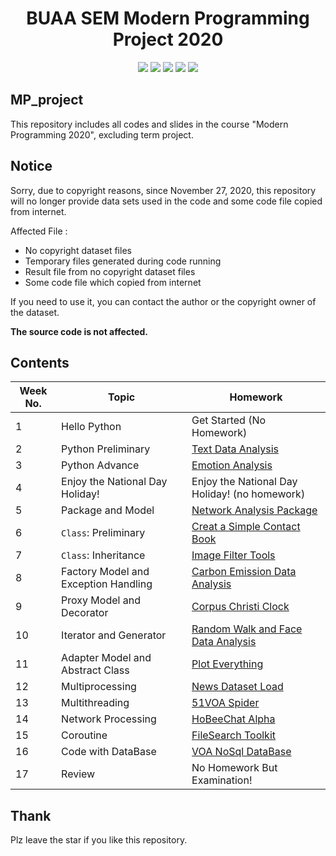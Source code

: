 <h1 align='center' herf='https://github.com/HoBeedzc/MP_project'>
    BUAA SEM Modern Programming Project 2020
</h1>

<div align='center'>
<img src='https://img.shields.io/badge/Author-Hobeedzc-orange' />
<img src='https://codebeat.co/badges/46f6066b-d725-425b-9e63-e8e969d9ec1c' />
<img src='https://img.shields.io/github/languages/code-size/HoBeedzc/MP_project' />
<img src='https://img.shields.io/github/license/HoBeedzc/MP_project' />
<img src='https://img.shields.io/github/stars/HoBeedzc/MP_project' />
</div>


## MP_project

This repository includes all codes and slides in the course "Modern Programming 2020", excluding term project.

## Notice
Sorry, due to copyright reasons, since November 27, 2020, this repository will no longer provide data sets used in the code and some code file copied from internet.

Affected File :
- No copyright dataset files
- Temporary files generated during code running
- Result file from no copyright dataset files
- Some code file which copied from internet

If you need to use it, you can contact the author or the copyright owner of the dataset.

**The source code is not affected.**

## Contents

| Week No. | Topic | Homework |
| ------- | ------- | ------- |
| 1  | Hello Python | Get Started (No Homework) |
| 2  | Python Preliminary | [Text Data Analysis](https://github.com/HoBeedzc/MP_project/tree/master/week%202) |
| 3  | Python Advance | [Emotion Analysis](https://github.com/HoBeedzc/MP_project/tree/master/week%203) |
| 4  | Enjoy the National Day Holiday! |   Enjoy the National Day Holiday! (no homework)|
| 5  | Package and Model | [Network Analysis Package](https://github.com/HoBeedzc/MP_project/tree/master/week%205)|
| 6  | `Class`: Preliminary | [Creat a Simple Contact Book](https://github.com/HoBeedzc/MP_project/tree/master/week%206)|
| 7  | `Class`: Inheritance | [Image Filter Tools](https://github.com/HoBeedzc/MP_project/tree/master/week%207)|
| 8  | Factory Model and Exception Handling | [Carbon Emission Data Analysis](https://github.com/HoBeedzc/MP_project/tree/master/week%208)|
| 9  | Proxy Model and Decorator | [Corpus Christi Clock](https://github.com/HoBeedzc/MP_project/tree/master/week%209)|
| 10 | Iterator and Generator | [Random Walk and Face Data Analysis](https://github.com/HoBeedzc/MP_project/tree/master/week%210)|
| 11 | Adapter Model and Abstract Class | [Plot Everything](https://github.com/HoBeedzc/MP_project/tree/master/week%2011)|
| 12 | Multiprocessing | [News Dataset Load](https://github.com/HoBeedzc/MP_project/tree/master/week%2012)|
| 13 | Multithreading | [51VOA Spider](https://github.com/HoBeedzc/MP_project/tree/master/week%2013) |
| 14 | Network Processing | [HoBeeChat Alpha](https://github.com/HoBeedzc/MP_project/tree/master/week%2014) |
| 15 | Coroutine | [FileSearch Toolkit](https://github.com/HoBeedzc/MP_project/tree/master/week%2015) |
| 16 | Code with DataBase | [VOA NoSql DataBase](https://github.com/HoBeedzc/MP_project/tree/master/week%2016) |
| 17 | Review | No Homework But Examination! |

## Thank

Plz leave the star if you like this repository.
